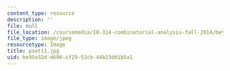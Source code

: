 ```yaml
---
content_type: resource
description: ''
file: null
file_location: /coursemedia/18-314-combinatorial-analysis-fall-2014/be95e32dd696cf2953cb44b23dd1b5a1_pset11.jpg
file_type: image/jpeg
resourcetype: Image
title: pset11.jpg
uid: be95e32d-d696-cf29-53cb-44b23dd1b5a1
---
```

